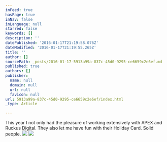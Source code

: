 ```yaml
---
inFeed: true
hasPage: true
inNav: false
inLanguage: null
starred: false
keywords: []
description: ''
datePublished: '2016-01-17T21:19:58.076Z'
dateModified: '2016-01-17T21:19:55.265Z'
title: ''
author: []
sourcePath: _posts/2016-01-17-5913a99a-837c-45d0-9295-ce6659c2e6ef.md
published: true
authors: []
publisher:
  name: null
  domain: null
  url: null
  favicon: null
url: 5913a99a-837c-45d0-9295-ce6659c2e6ef/index.html
_type: Article

---
```

This year I not only had the pleasure of working extensively with APEX and Ruckus Digital. They also let me have fun with their Holiday Card. Solid people. ![](https://the-grid-user-content.s3-us-west-2.amazonaws.com/8198abc4-0620-4783-aa71-55ff483444e1.png)
![](https://the-grid-user-content.s3-us-west-2.amazonaws.com/e878c4b4-acf1-4369-a4e1-22a8c01637d3.png)